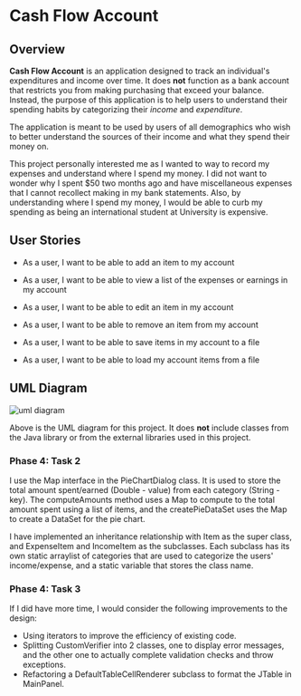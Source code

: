 # Cash Flow Account

## Overview 

**Cash Flow Account** is an application designed to track an individual's expenditures and income over time. It does **not** function as a bank account that restricts you from making purchasing that exceed your balance. Instead, the purpose of this application is to help users to understand their spending habits by categorizing their *income* and *expenditure*.

The application is meant to be used by users of all demographics who wish to better understand the sources of their income and what they spend their money on.

This project personally interested me as I wanted to way to record my expenses and understand where I spend my money. I did not want to wonder why I spent $50 two months ago and have miscellaneous expenses that I cannot recollect making in my bank statements. Also, by understanding where I spend my money, I would be able to curb my spending as being an international student at University is expensive.

## User Stories

- As a user, I want to be able to add an item to my account
- As a user, I want to be able to view a list of the expenses or earnings in my account
- As a user, I want to be able to edit an item in my account
- As a user, I want to be able to remove an item from my account

- As a user, I want to be able to save items in my account to a file
- As a user, I want to be able to load my account items from a file 

## UML Diagram 

![uml diagram](https://github.students.cs.ubc.ca/CPSC210-2020W-T1/project_l7a2y/blob/master/UML_Design_Diagram.png?raw=true)

Above is the UML diagram for this project. It does **not** include classes from the Java library or from the external libraries used in this project.

### Phase 4: Task 2
 
I use the Map interface in the PieChartDialog class. It is used to store the total amount spent/earned (Double - value) from each category (String - key). The computeAmounts method uses a Map to compute to the total amount spent using a list of items, and the createPieDataSet uses the Map to create a DataSet for the pie chart.
 
I have implemented an inheritance relationship with Item as the super class, and ExpenseItem and IncomeItem as the subclasses. Each subclass has its own static arraylist of categories that are used to categorize the users' income/expense, and a static variable that stores the class name.

### Phase 4: Task 3

If I did have more time, I would consider the following improvements to the design:
 
 - Using iterators to improve the efficiency of existing code.
 - Splitting CustomVerifier into 2 classes, one to display error messages, and the other one to actually complete validation checks and throw exceptions.
 - Refactoring a DefaultTableCellRenderer subclass to format the JTable in MainPanel.